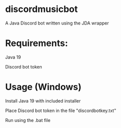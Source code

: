 # discordmusicbot

A Java Discord bot written using the JDA wrapper

# Requirements:

Java 19

Discord bot token

# Usage (Windows)

Install Java 19 with included installer

Place Discord bot token in the file "discordbotkey.txt"

Run using the .bat file


